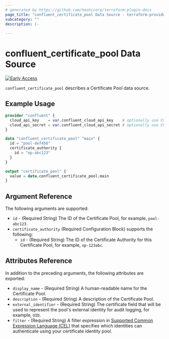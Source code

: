 ```yaml
---
# generated by https://github.com/hashicorp/terraform-plugin-docs
page_title: "confluent_certificate_pool Data Source - terraform-provider-confluent"
subcategory: ""
description: |-
   
---
```


# confluent_certificate_pool Data Source

[![Early Access](https://img.shields.io/badge/Lifecycle%20Stage-Early%20Access-%2300afba)](https://docs.confluent.io/cloud/current/api.html#section/Versioning/API-Lifecycle-Policy)

`confluent_certificate_pool` describes a Certificate Pool data source.

## Example Usage

```terraform
provider "confluent" {
  cloud_api_key    = var.confluent_cloud_api_key    # optionally use CONFLUENT_CLOUD_API_KEY env var
  cloud_api_secret = var.confluent_cloud_api_secret # optionally use CONFLUENT_CLOUD_API_SECRET env var
}

data "confluent_certificate_pool" "main" {
  id = "pool-def456"
  certificate_authority {
    id = "op-abc123"
  }
}

output "certificate_pool" {
  value = data.confluent_certificate_pool.main
}
```

<!-- schema generated by tfplugindocs -->
## Argument Reference

The following arguments are supported:

- `id` - (Required String) The ID of the Certificate Pool, for example, `pool-abc123`.
- `certificate_authority` (Required Configuration Block) supports the following:
    - `id` - (Required String) The ID of the Certificate Authority for this Certificate Pool, for example, `op-123abc`.

## Attributes Reference

In addition to the preceding arguments, the following attributes are exported:

- `display_name` - (Required String) A human-readable name for the Certificate Pool.
- `description` - (Required String) A description of the Certificate Pool.
- `external_identifier` - (Required String) The certificate field that will be used to represent the pool's external identity for audit logging, for example, `UID`.
- `filter` - (Required String) A filter expression in [Supported Common Expression Language (CEL)](https://docs.confluent.io/cloud/current/access-management/authenticate/mtls/cel-filters.html) that specifies which identities can authenticate using your certificate identity pool.
